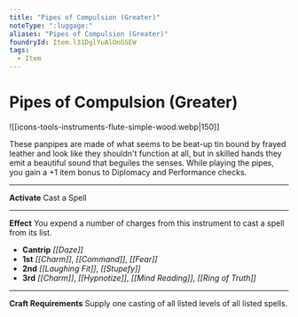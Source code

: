 ```yaml
---
title: "Pipes of Compulsion (Greater)"
noteType: ":luggage:"
aliases: "Pipes of Compulsion (Greater)"
foundryId: Item.l31DglYuAlOnGSEW
tags:
  - Item
---
```


# Pipes of Compulsion (Greater)
![[icons-tools-instruments-flute-simple-wood.webp|150]]

These panpipes are made of what seems to be beat-up tin bound by frayed leather and look like they shouldn't function at all, but in skilled hands they emit a beautiful sound that beguiles the senses. While playing the pipes, you gain a +1 item bonus to Diplomacy and Performance checks.

* * *

**Activate** Cast a Spell

* * *

**Effect** You expend a number of charges from this instrument to cast a spell from its list.

*   **Cantrip** _[[Daze]]_
*   **1st** _[[Charm]]_, _[[Command]]_, _[[Fear]]_
*   **2nd** _[[Laughing Fit]]_, _[[Stupefy]]_
*   **3rd** _[[Charm]]_, _[[Hypnotize]]_, _[[Mind Reading]]_, _[[Ring of Truth]]_

* * *

**Craft Requirements** Supply one casting of all listed levels of all listed spells.
